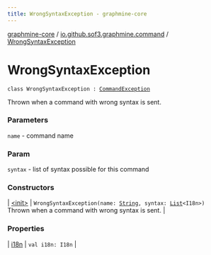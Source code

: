 ```yaml
---
title: WrongSyntaxException - graphmine-core
---
```


[graphmine-core](../../index.html) / [io.github.sof3.graphmine.command](../index.html) / [WrongSyntaxException](./index.html)

# WrongSyntaxException

`class WrongSyntaxException : `[`CommandException`](../-command-exception/index.html)

Thrown when a command with wrong syntax is sent.

### Parameters

`name` - command name

### Param

`syntax` - list of syntax possible for this command

### Constructors

| [&lt;init&gt;](-init-.html) | `WrongSyntaxException(name: `[`String`](https://kotlinlang.org/api/latest/jvm/stdlib/kotlin/-string/index.html)`, syntax: `[`List`](https://kotlinlang.org/api/latest/jvm/stdlib/kotlin.collections/-list/index.html)`<I18n>)`<br>Thrown when a command with wrong syntax is sent. |

### Properties

| [i18n](i18n.html) | `val i18n: I18n` |

